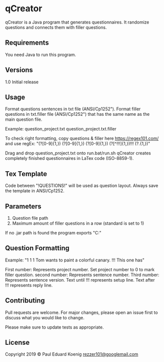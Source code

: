 # qCreator

qCreator is a Java program that generates questionnaires. It randomize questions and
connects them with filler questions.

## Requirements

You need Java to run this program.

## Versions

1.0 Initial release

## Usage

Format questions sentences in txt file (ANSI/Cp1252").
Format filler questions in txt.filler file (ANSI/Cp1252") that has the same name as the main question file.

Example: 
question_project.txt
question_project.txt.filler

To check right formatting, copy questions & filler here https://regex101.com/ and use regEx: 
"(?<pN>[0-9]{1,}) (?<sN>[0-9]{1,}) (?<vN>[0-9]{1,}) (?<sQ>[^!!!]{1,})!!! (?<qQ>.{1,})"

Drag and drop question_project.txt onto run.bat/run.sh
qCreator creates completely finished questionnaires in LaTex code (ISO-8859-1).

## Tex Template

Code between "!QUESTIONS!" will be used as question layout.
Always save the template in ANSI/Cp1252.

## Parameters

1. Question file path
2. Maximum amount of filler questions in a row (standard is set to 1)

If no .jar path is found the program exports "C:\"

## Question Formatting

Example: "1 1 1 Tom wants to paint a colorful canary. !!! This one has"

First number:	Represents project number. Set project number to 0 to mark filler question.
second number: 	Represents sentence number.
Third number: 	Represents sentence version.
Text until !!! represents setup line.
Text after !!! represents reply line.

## Contributing
Pull requests are welcome. For major changes, please open an issue first to discuss what you would like to change.

Please make sure to update tests as appropriate.

## License
Copyright 2019 © Paul Eduard Koenig 
rezzer101@googlemail.com

